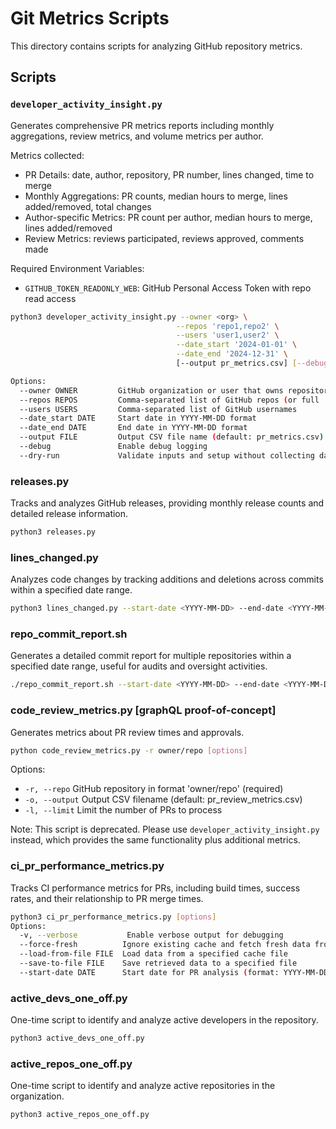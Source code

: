 # Git Metrics Scripts

This directory contains scripts for analyzing GitHub repository metrics.

## Scripts

### `developer_activity_insight.py`
Generates comprehensive PR metrics reports including monthly aggregations, review metrics, and volume metrics per author.

Metrics collected:
- PR Details: date, author, repository, PR number, lines changed, time to merge
- Monthly Aggregations: PR counts, median hours to merge, lines added/removed, total changes
- Author-specific Metrics: PR count per author, median hours to merge, lines added/removed
- Review Metrics: reviews participated, reviews approved, comments made

Required Environment Variables:
- `GITHUB_TOKEN_READONLY_WEB`: GitHub Personal Access Token with repo read access

```bash
python3 developer_activity_insight.py --owner <org> \
                                     --repos 'repo1,repo2' \
                                     --users 'user1,user2' \
                                     --date_start '2024-01-01' \
                                     --date_end '2024-12-31' \
                                     [--output pr_metrics.csv] [--debug] [--dry-run]

Options:
  --owner OWNER         GitHub organization or user that owns repositories (required)
  --repos REPOS         Comma-separated list of GitHub repos (or full 'owner/repo')
  --users USERS         Comma-separated list of GitHub usernames
  --date_start DATE     Start date in YYYY-MM-DD format
  --date_end DATE       End date in YYYY-MM-DD format
  --output FILE         Output CSV file name (default: pr_metrics.csv)
  --debug               Enable debug logging
  --dry-run             Validate inputs and setup without collecting data
```

### releases.py
Tracks and analyzes GitHub releases, providing monthly release counts and detailed release information.

```bash
python3 releases.py
```

### lines_changed.py
Analyzes code changes by tracking additions and deletions across commits within a specified date range.

```bash
python3 lines_changed.py --start-date <YYYY-MM-DD> --end-date <YYYY-MM-DD>
```

### repo_commit_report.sh
Generates a detailed commit report for multiple repositories within a specified date range, useful for audits and oversight activities.

```bash
./repo_commit_report.sh --start-date <YYYY-MM-DD> --end-date <YYYY-MM-DD> --repos <owner1/repo1,owner2/repo2>
```

### code_review_metrics.py [graphQL proof-of-concept]
Generates metrics about PR review times and approvals.

```bash
python code_review_metrics.py -r owner/repo [options]
```

Options:
- `-r, --repo`     GitHub repository in format 'owner/repo' (required)
- `-o, --output`   Output CSV filename (default: pr_review_metrics.csv)
- `-l, --limit`    Limit the number of PRs to process

Note: This script is deprecated. Please use `developer_activity_insight.py` instead, which provides the same functionality plus additional metrics.

### ci_pr_performance_metrics.py
Tracks CI performance metrics for PRs, including build times, success rates, and their relationship to PR merge times.

```bash
python3 ci_pr_performance_metrics.py [options]
Options:
  -v, --verbose           Enable verbose output for debugging
  --force-fresh          Ignore existing cache and fetch fresh data from GitHub
  --load-from-file FILE  Load data from a specified cache file
  --save-to-file FILE    Save retrieved data to a specified file
  --start-date DATE      Start date for PR analysis (format: YYYY-MM-DD, default: 2024-01-01)
```

### active_devs_one_off.py
One-time script to identify and analyze active developers in the repository.

```bash
python3 active_devs_one_off.py
```

### active_repos_one_off.py
One-time script to identify and analyze active repositories in the organization.

```bash
python3 active_repos_one_off.py
```

